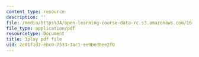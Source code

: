 ```yaml
---
content_type: resource
description: ''
file: /media/https%3A/open-learning-course-data-rc.s3.amazonaws.com/16-687-private-pilot-ground-school-january-iap-2019/2c01f1d7ebc075333ac1ee9bedbee2f0_n068fel-W9I.pdf
file_type: application/pdf
resourcetype: Document
title: 3play pdf file
uid: 2c01f1d7-ebc0-7533-3ac1-ee9bedbee2f0
---
```


